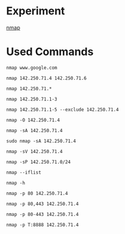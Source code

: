 # Experiment
[nmap](https://phoenixnap.com/kb/nmap-command-linux-examples)

# Used Commands 
`nmap www.google.com`

`nmap 142.250.71.4 142.250.71.6`

`nmap 142.250.71.*`

`nmap 142.250.71.1-3`

`nmap 142.250.71.1-5 --exclude 142.250.71.4`

`nmap -O 142.250.71.4`

`nmap -sA 142.250.71.4`

`sudo nmap -sA 142.250.71.4`

`nmap -sV 142.250.71.4`

`nmap -sP 142.250.71.0/24`

`nmap --iflist`

`nmap -h`

`nmap -p 80 142.250.71.4`

`nmap -p 80,443 142.250.71.4`

`nmap -p 80-443 142.250.71.4`

`nmap -p T:8888 142.250.71.4`
